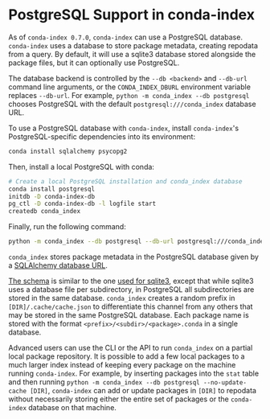 # PostgreSQL Support in conda-index

As of `conda-index 0.7.0`, `conda-index` can use a PostgreSQL database.
`conda-index` uses a database to store package metadata, creating repodata from
a query. By default, it will use a sqlite3 database stored alongside the package
files, but it can optionally use PostgreSQL.

The database backend is controlled by the `--db <backend>` and `--db-url`
command line arguments, or the `CONDA_INDEX_DBURL` environment variable replaces
`--db-url`. For example, `python -m conda_index --db postgresql` chooses
PostgreSQL with the default `postgresql:///conda_index` database URL.

To use a PostgreSQL database with `conda-index`, install `conda-index`'s PostgreSQL-specific dependencies into its environment:
```sh
conda install sqlalchemy psycopg2
```

Then, install a local PostgreSQL with conda:
```sh
# Create a local PostgreSQL installation and conda_index database
conda install postgresql
initdb -D conda-index-db
pg_ctl -D conda-index-db -l logfile start
createdb conda_index
```

Finally, run the following command:
```sh
python -m conda_index --db postgresql --db-url postgresql:///conda_index [DIR]
```

`conda_index` stores package metadata in the PostgreSQL database given by a
[SQLAlchemy database
URL](https://docs.sqlalchemy.org/en/20/core/engines.html#database-urls).

[The
schema](https://github.com/conda/conda-index/blob/main/conda_index/postgres/model.py)
is similar to the one [used for sqlite3](./database), except that while sqlite3
uses a database file per subdirectory, in PostgreSQL all subdirectories are
stored in the same database. `conda_index` creates a random prefix in
`[DIR]/.cache/cache.json` to differentiate this channel from any others that may
be stored in the same PostgreSQL database. Each package name is stored with the
format `<prefix>/<subdir>/<package>.conda` in a single database.

Advanced users can use the CLI or the API to run `conda_index` on a partial
local package repository. It is possible to add a few local packages to a much
larger index instead of keeping every package on the machine running
`conda-index`. For example, by inserting packages into the `stat` table and then
running `python -m conda_index --db postgresql --no-update-cache [DIR]`,
`conda-index` can add or update packages in `[DIR]` to repodata without
necessarily storing either the entire set of packages or the `conda-index`
database on that machine.
